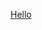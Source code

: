 
<meta property="og:title"       content="Discord Usage Videos">
<meta property="og:description" content="This page contains a carousel of videos that descript how to use Discord to learn about the FormR platorm -- from configuring your development workstation, to building a remote web server to creating a React app to manuage your data.">
<meta property="og:url"         content="https://formr.net/">
<meta property="og:image"       content="https://suzeeparker.github.io/FRDocs_dev01-suzee/assets/formr-icon.png">

[Hello](1c2_setup-docsify-video.html ':include :type=iframe height=740px width=1300px')
